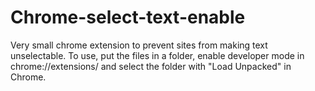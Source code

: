 # Chrome-select-text-enable
Very small chrome extension to prevent sites from making text unselectable.   To use, put the files in a folder, enable developer mode in chrome://extensions/ and select the folder with "Load Unpacked" in Chrome.
